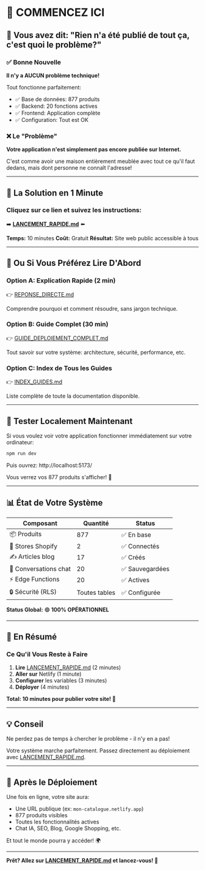 # 👋 COMMENCEZ ICI

## 🎯 Vous avez dit: "Rien n'a été publié de tout ça, c'est quoi le problème?"

### ✅ Bonne Nouvelle

**Il n'y a AUCUN problème technique!**

Tout fonctionne parfaitement:
- ✅ Base de données: 877 produits
- ✅ Backend: 20 fonctions actives
- ✅ Frontend: Application complète
- ✅ Configuration: Tout est OK

### ❌ Le "Problème"

**Votre application n'est simplement pas encore publiée sur Internet.**

C'est comme avoir une maison entièrement meublée avec tout ce qu'il faut dedans, mais dont personne ne connaît l'adresse!

---

## 🚀 La Solution en 1 Minute

### Cliquez sur ce lien et suivez les instructions:

➡️ **[LANCEMENT_RAPIDE.md](LANCEMENT_RAPIDE.md)** ⬅️

**Temps:** 10 minutes
**Coût:** Gratuit
**Résultat:** Site web public accessible à tous

---

## 📖 Ou Si Vous Préférez Lire D'Abord

### Option A: Explication Rapide (2 min)
👉 [REPONSE_DIRECTE.md](REPONSE_DIRECTE.md)

Comprendre pourquoi et comment résoudre, sans jargon technique.

### Option B: Guide Complet (30 min)
👉 [GUIDE_DEPLOIEMENT_COMPLET.md](GUIDE_DEPLOIEMENT_COMPLET.md)

Tout savoir sur votre système: architecture, sécurité, performance, etc.

### Option C: Index de Tous les Guides
👉 [INDEX_GUIDES.md](INDEX_GUIDES.md)

Liste complète de toute la documentation disponible.

---

## 🧪 Tester Localement Maintenant

Si vous voulez voir votre application fonctionner immédiatement sur votre ordinateur:

```bash
npm run dev
```

Puis ouvrez: http://localhost:5173/

Vous verrez vos 877 produits s'afficher! 🎉

---

## 📊 État de Votre Système

| Composant | Quantité | Status |
|-----------|----------|--------|
| 📦 Produits | 877 | ✅ En base |
| 🏪 Stores Shopify | 2 | ✅ Connectés |
| ✍️ Articles blog | 17 | ✅ Créés |
| 💬 Conversations chat | 20 | ✅ Sauvegardées |
| ⚡ Edge Functions | 20 | ✅ Actives |
| 🔒 Sécurité (RLS) | Toutes tables | ✅ Configurée |

**Status Global:** 🟢 **100% OPÉRATIONNEL**

---

## 🎯 En Résumé

### Ce Qu'il Vous Reste à Faire

1. **Lire** [LANCEMENT_RAPIDE.md](LANCEMENT_RAPIDE.md) (2 minutes)
2. **Aller sur** Netlify (1 minute)
3. **Configurer** les variables (3 minutes)
4. **Déployer** (4 minutes)

**Total: 10 minutes pour publier votre site! 🚀**

---

## 💡 Conseil

Ne perdez pas de temps à chercher le problème - il n'y en a pas!

Votre système marche parfaitement. Passez directement au déploiement avec [LANCEMENT_RAPIDE.md](LANCEMENT_RAPIDE.md).

---

## 🎉 Après le Déploiement

Une fois en ligne, votre site aura:
- Une URL publique (ex: `mon-catalogue.netlify.app`)
- 877 produits visibles
- Toutes les fonctionnalités actives
- Chat IA, SEO, Blog, Google Shopping, etc.

Et tout le monde pourra y accéder! 🌍

---

**Prêt? Allez sur [LANCEMENT_RAPIDE.md](LANCEMENT_RAPIDE.md) et lancez-vous! 💪**
